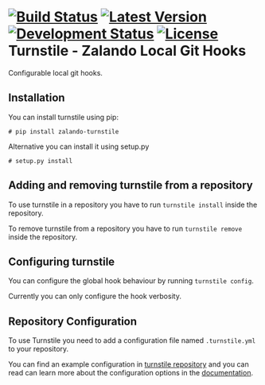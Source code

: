 [![Build Status](https://travis-ci.org/zalando-bus/turnstile.svg?branch=master)](https://travis-ci.org/zalando-bus/turnstile)
[![Latest Version](https://pypip.in/version/zalando-turnstile/badge.svg)](https://pypi.python.org/pypi/zalando-turnstile)
[![Development Status](https://pypip.in/status/zalando-turnstile/badge.svg)](https://pypi.python.org/pypi/zalando-turnstile)
[![License](https://img.shields.io/pypi/l/zalando-turnstile.svg)](https://github.com/zalando-bus/turnstile/blob/master/LICENSE.txt)
Turnstile - Zalando Local Git Hooks
===================================

Configurable local git hooks.

Installation
------------
You can install turnstile using pip:

    # pip install zalando-turnstile

Alternative you can install it using setup.py

    # setup.py install

Adding and removing turnstile from a repository
-----------------------------------------------
To use turnstile in a repository you have to run `turnstile install` inside the repository.

To remove turnstile from a repository you have to run `turnstile remove` inside the repository.

Configuring turnstile
---------------------
You can configure the global hook behaviour by running `turnstile config`.

Currently you can only configure the hook verbosity.

Repository Configuration
------------------------
To use Turnstile you need to add a configuration file named `.turnstile.yml` to your repository.

You can find an example configuration in [turnstile repository](.turnstile.yml) and you can read can learn more about
the configuration options in the [documentation](docs/user/configuration.md).
